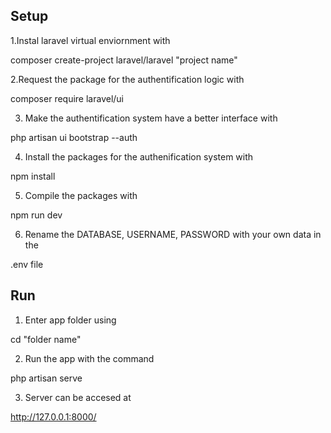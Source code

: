 ## Setup

 1.Instal laravel virtual enviornment with

composer create-project laravel/laravel "project name"


2.Request the package for the authentification logic with  

composer require laravel/ui


3. Make the authentification system have a better interface with

php artisan ui bootstrap --auth


4. Install the packages for the authenification system with

npm install


5. Compile the packages with 

npm run dev


6. Rename the DATABASE, USERNAME, PASSWORD with your own data in the 

.env file


## Run

1. Enter app folder using 

cd "folder name"


2. Run the app with the command 

php artisan serve


3. Server can be accesed at 

http://127.0.0.1:8000/
